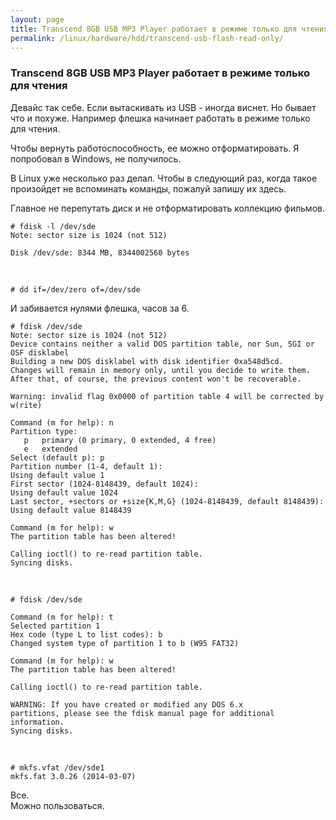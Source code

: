 ```yaml
---
layout: page
title: Transcend 8GB USB MP3 Player работает в режиме только для чтения
permalink: /linux/hardware/hdd/transcend-usb-flash-read-only/
---
```



### Transcend 8GB USB MP3 Player работает в режиме только для чтения

Девайс так себе.
Если вытаскивать из USB - иногда виснет.
Но бывает что и похуже. Например флешка начинает работать в режиме только для чтения.

Чтобы вернуть работоспособность, ее можно отформатировать.
Я попробовал в Windows, не получилось.

В Linux уже несколько раз делал. Чтобы в следующий раз, когда такое произойдет не вспоминать команды, пожалуй запишу их здесь.


Главное не перепутать диск и не отформатировать коллекцию фильмов.

    # fdisk -l /dev/sde
    Note: sector size is 1024 (not 512)

    Disk /dev/sde: 8344 MB, 8344002560 bytes

<br/>

    # dd if=/dev/zero of=/dev/sde

И забивается нулями флешка, часов за 6.


    # fdisk /dev/sde
    Note: sector size is 1024 (not 512)
    Device contains neither a valid DOS partition table, nor Sun, SGI or OSF disklabel
    Building a new DOS disklabel with disk identifier 0xa548d5cd.
    Changes will remain in memory only, until you decide to write them.
    After that, of course, the previous content won't be recoverable.

    Warning: invalid flag 0x0000 of partition table 4 will be corrected by w(rite)

    Command (m for help): n
    Partition type:
       p   primary (0 primary, 0 extended, 4 free)
       e   extended
    Select (default p): p
    Partition number (1-4, default 1):
    Using default value 1
    First sector (1024-8148439, default 1024):
    Using default value 1024
    Last sector, +sectors or +size{K,M,G} (1024-8148439, default 8148439):
    Using default value 8148439

    Command (m for help): w
    The partition table has been altered!

    Calling ioctl() to re-read partition table.
    Syncing disks.

<br/>

    # fdisk /dev/sde

    Command (m for help): t
    Selected partition 1
    Hex code (type L to list codes): b
    Changed system type of partition 1 to b (W95 FAT32)

    Command (m for help): w
    The partition table has been altered!

    Calling ioctl() to re-read partition table.

    WARNING: If you have created or modified any DOS 6.x
    partitions, please see the fdisk manual page for additional
    information.
    Syncing disks.

<br/>

    # mkfs.vfat /dev/sde1
    mkfs.fat 3.0.26 (2014-03-07)


Все.  
Можно пользоваться.
